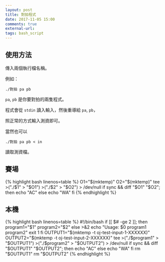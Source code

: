 ```yaml
---
layout: post
title: 對拍程式
date: 2017-11-05 15:00
comments: true
external-url:
tags: bash_script
---
```


## 使用方法

傳入兩個執行檔名稱。

例如：

```
./對拍 pa pb
```

`pa`, `pb` 是你要對拍的兩隻程式。

程式會從 `stdin` 讀入輸入，然後重導給 `pa`, `pb`，

照正常的方式輸入測資即可。

當然也可以

```
./對拍 pa pb < in
```

讀取測資檔。

## 賽場

{% highlight bash linenos=table %}
O1="$(mktemp)"
O2="$(mktemp)"
tee >("./$1" > "$O1")  >("./$2" > "$O2") > /dev/null
if sync && diff "$O1" "$O2"; then
    echo "AC"
else
    echo "WA"
fi
{% endhighlight %}

## 本機

{% highlight bash linenos=table %}
#!/bin/bash
if [[ $# -ge 2 ]]; then
    program1="$1"
    program2="$2"
else
    >&2 echo "Usage: $0 program1 program2"
    exit 1
fi
OUTPUT1="$(mktemp -t oj-test-input-1-XXXXXX)"
OUTPUT2="$(mktemp -t oj-test-input-2-XXXXXX)"
tee >("./$program1" > "$OUTPUT1")  >("./$program2" > "$OUTPUT2") > /dev/null
if sync && diff "$OUTPUT1" "$OUTPUT2"; then
    echo "AC"
else
    echo "WA"
fi
rm "$OUTPUT1"
rm "$OUTPUT2"
{% endhighlight %}
